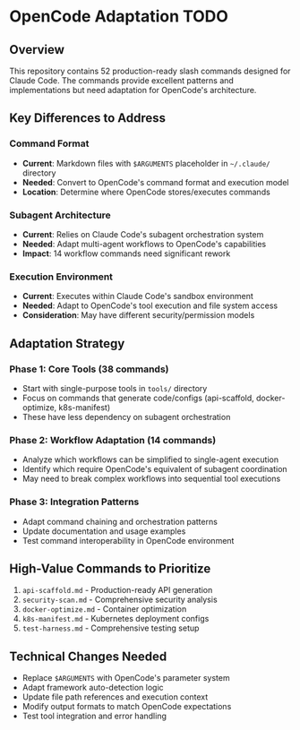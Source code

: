 # OpenCode Adaptation TODO

## Overview
This repository contains 52 production-ready slash commands designed for Claude Code. The commands provide excellent patterns and implementations but need adaptation for OpenCode's architecture.

## Key Differences to Address

### Command Format
- **Current**: Markdown files with `$ARGUMENTS` placeholder in `~/.claude/` directory
- **Needed**: Convert to OpenCode's command format and execution model
- **Location**: Determine where OpenCode stores/executes commands

### Subagent Architecture
- **Current**: Relies on Claude Code's subagent orchestration system
- **Needed**: Adapt multi-agent workflows to OpenCode's capabilities
- **Impact**: 14 workflow commands need significant rework

### Execution Environment
- **Current**: Executes within Claude Code's sandbox environment
- **Needed**: Adapt to OpenCode's tool execution and file system access
- **Consideration**: May have different security/permission models

## Adaptation Strategy

### Phase 1: Core Tools (38 commands)
- Start with single-purpose tools in `tools/` directory
- Focus on commands that generate code/configs (api-scaffold, docker-optimize, k8s-manifest)
- These have less dependency on subagent orchestration

### Phase 2: Workflow Adaptation (14 commands)
- Analyze which workflows can be simplified to single-agent execution
- Identify which require OpenCode's equivalent of subagent coordination
- May need to break complex workflows into sequential tool executions

### Phase 3: Integration Patterns
- Adapt command chaining and orchestration patterns
- Update documentation and usage examples
- Test command interoperability in OpenCode environment

## High-Value Commands to Prioritize
1. `api-scaffold.md` - Production-ready API generation
2. `security-scan.md` - Comprehensive security analysis
3. `docker-optimize.md` - Container optimization
4. `k8s-manifest.md` - Kubernetes deployment configs
5. `test-harness.md` - Comprehensive testing setup

## Technical Changes Needed
- Replace `$ARGUMENTS` with OpenCode's parameter system
- Adapt framework auto-detection logic
- Update file path references and execution context
- Modify output formats to match OpenCode expectations
- Test tool integration and error handling